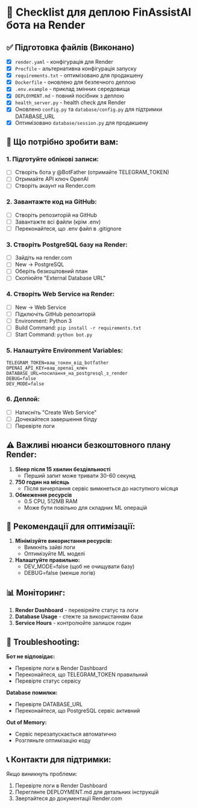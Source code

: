 # 🚀 Checklist для деплою FinAssistAI бота на Render

## ✅ Підготовка файлів (Виконано)

- [x] `render.yaml` - конфігурація для Render
- [x] `Procfile` - альтернативна конфігурація запуску
- [x] `requirements.txt` - оптимізовано для продакшену
- [x] `Dockerfile` - оновлено для безпечного деплою
- [x] `.env.example` - приклад змінних середовища
- [x] `DEPLOYMENT.md` - повний посібник з деплою
- [x] `health_server.py` - health check для Render
- [x] Оновлено `config.py` та `database/config.py` для підтримки DATABASE_URL
- [x] Оптимізовано `database/session.py` для продакшену

## 📝 Що потрібно зробити вам:

### 1. Підготуйте облікові записи:

- [ ] Створіть бота у @BotFather (отримайте TELEGRAM_TOKEN)
- [ ] Отримайте API ключ OpenAI
- [ ] Створіть акаунт на Render.com

### 2. Завантажте код на GitHub:

- [ ] Створіть репозиторій на GitHub
- [ ] Завантажте всі файли (крім .env)
- [ ] Переконайтеся, що .env файл в .gitignore

### 3. Створіть PostgreSQL базу на Render:

- [ ] Зайдіть на render.com
- [ ] New → PostgreSQL
- [ ] Оберіть безкоштовний план
- [ ] Скопіюйте "External Database URL"

### 4. Створіть Web Service на Render:

- [ ] New → Web Service
- [ ] Підключіть GitHub репозиторій
- [ ] Environment: Python 3
- [ ] Build Command: `pip install -r requirements.txt`
- [ ] Start Command: `python bot.py`

### 5. Налаштуйте Environment Variables:

```
TELEGRAM_TOKEN=ваш_токен_від_botfather
OPENAI_API_KEY=ваш_openai_ключ
DATABASE_URL=посилання_на_postgresql_з_render
DEBUG=false
DEV_MODE=false
```

### 6. Деплой:

- [ ] Натисніть "Create Web Service"
- [ ] Дочекайтеся завершення білду
- [ ] Перевірте логи

## ⚠️ Важливі нюанси безкоштовного плану Render:

1. **Sleep після 15 хвилин бездіяльності**
   - Перший запит може тривати 30-60 секунд
2. **750 годин на місяць**
   - Після вичерпання сервіс вимкнеться до наступного місяця
3. **Обмеження ресурсів**
   - 0.5 CPU, 512MB RAM
   - Може бути повільно для складних ML операцій

## 🔧 Рекомендації для оптимізації:

1. **Мінімізуйте використання ресурсів:**
   - Вимкніть зайві логи
   - Оптимізуйте ML моделі
2. **Налаштуйте правильно:**
   - DEV_MODE=false (щоб не очищувати базу)
   - DEBUG=false (менше логів)

## 📊 Моніторинг:

1. **Render Dashboard** - перевіряйте статус та логи
2. **Database Usage** - стежте за використанням бази
3. **Service Hours** - контролюйте залишок годин

## 🚨 Troubleshooting:

**Бот не відповідає:**

- Перевірте логи в Render Dashboard
- Переконайтеся, що TELEGRAM_TOKEN правильний
- Перевірте статус сервісу

**Database помилки:**

- Перевірте DATABASE_URL
- Переконайтеся, що PostgreSQL сервіс активний

**Out of Memory:**

- Сервіс перезапускається автоматично
- Розгляньте оптимізацію коду

## 📞 Контакти для підтримки:

Якщо виникнуть проблеми:

1. Перевірте логи в Render Dashboard
2. Переглянте DEPLOYMENT.md для детальних інструкцій
3. Звертайтеся до документації Render.com
